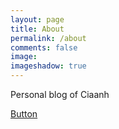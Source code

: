 ```yaml
---
layout: page
title: About 
permalink: /about
comments: false
image: 
imageshadow: true
---
```


Personal blog of Ciaanh

<a target="_blank" href="" class="btn btn-dark">Button</a>

